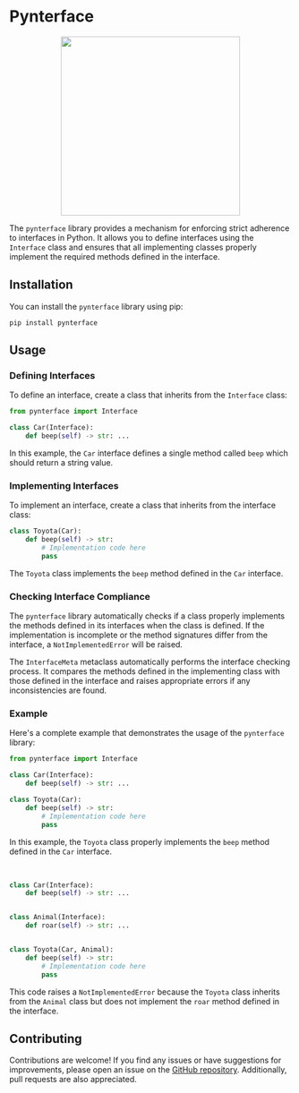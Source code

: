 # Pynterface

<p align=center><img src="https://user-images.githubusercontent.com/81781443/239869723-3b9e2504-bca5-4bd1-b81e-f668bce91ae0.png" width=320/></p>

The `pynterface` library provides a mechanism for enforcing strict adherence to interfaces in Python. It allows you to define interfaces using the `Interface` class and ensures that all implementing classes properly implement the required methods defined in the interface.

## Installation

You can install the `pynterface` library using pip:

```shell
pip install pynterface
```

## Usage

### Defining Interfaces

To define an interface, create a class that inherits from the `Interface` class:

```python
from pynterface import Interface

class Car(Interface):
    def beep(self) -> str: ...
```

In this example, the `Car` interface defines a single method called `beep` which should return a string value.

### Implementing Interfaces

To implement an interface, create a class that inherits from the interface class:

```python
class Toyota(Car):
    def beep(self) -> str:
        # Implementation code here
        pass
```

The `Toyota` class implements the `beep` method defined in the `Car` interface.

### Checking Interface Compliance

The `pynterface` library automatically checks if a class properly implements the methods defined in its interfaces when the class is defined. If the implementation is incomplete or the method signatures differ from the interface, a `NotImplementedError` will be raised.

The `InterfaceMeta` metaclass automatically performs the interface checking process. It compares the methods defined in the implementing class with those defined in the interface and raises appropriate errors if any inconsistencies are found.

### Example

Here's a complete example that demonstrates the usage of the `pynterface` library:

```python
from pynterface import Interface

class Car(Interface):
    def beep(self) -> str: ...

class Toyota(Car):
    def beep(self) -> str:
        # Implementation code here
        pass
```
In this example, the `Toyota` class properly implements the `beep` method defined in the `Car` interface.

<br>

```python
class Car(Interface):
    def beep(self) -> str: ...


class Animal(Interface):
    def roar(self) -> str: ...


class Toyota(Car, Animal):
    def beep(self) -> str:
        # Implementation code here
        pass
```

This code raises a `NotImplementedError` because the `Toyota` class inherits from the `Animal` class but does not implement the `roar` method defined in the interface.


## Contributing

Contributions are welcome! If you find any issues or have suggestions for improvements, please open an issue on the [GitHub repository](https://github.com/bekha-io/pynterface). Additionally, pull requests are also appreciated.
